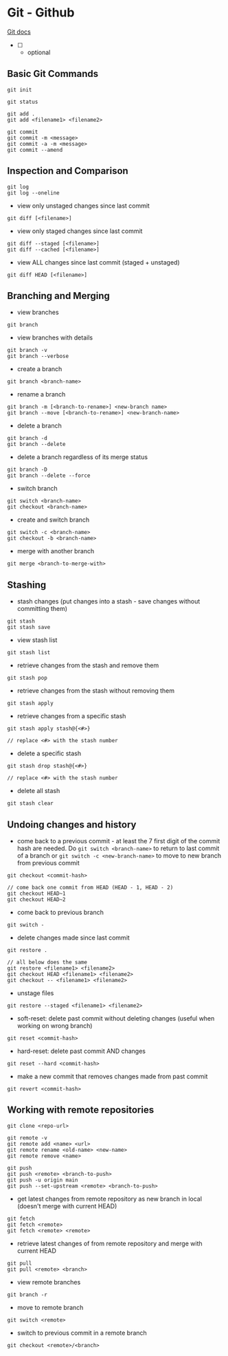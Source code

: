 # Git - Github

[Git docs](https://git-scm.com/docs)

- [ ] - optional

## Basic Git Commands

```
git init
```

```
git status
```

```
git add .
git add <filename1> <filename2>
```

```
git commit
git commit -m <message>
git commit -a -m <message>
git commit --amend
```

## Inspection and Comparison

```
git log
git log --oneline
```

- view only unstaged changes since last commit

```
git diff [<filename>]
```

- view only staged changes since last commit

```
git diff --staged [<filename>]
git diff --cached [<filename>]
```

- view ALL changes since last commit (staged + unstaged)

```
git diff HEAD [<filename>]
```

## Branching and Merging

- view branches

```
git branch
```

- view branches with details

```
git branch -v
git branch --verbose
```

- create a branch

```
git branch <branch-name>
```

- rename a branch

```
git branch -m [<branch-to-rename>] <new-branch name>
git branch --move [<branch-to-rename>] <new-branch-name>
```

- delete a branch

```
git branch -d
git branch --delete
```

- delete a branch regardless of its merge status

```
git branch -D
git branch --delete --force
```

- switch branch

```
git switch <branch-name>
git checkout <branch-name>
```

- create and switch branch

```
git switch -c <branch-name>
git checkout -b <branch-name>
```

- merge with another branch

```
git merge <branch-to-merge-with>
```

## Stashing

- stash changes (put changes into a stash - save changes without committing them)

```
git stash
git stash save
```

- view stash list

```
git stash list
```

- retrieve changes from the stash and remove them

```
git stash pop
```

- retrieve changes from the stash without removing them

```
git stash apply
```

- retrieve changes from a specific stash

```
git stash apply stash@{<#>}

// replace <#> with the stash number
```

- delete a specific stash

```
git stash drop stash@{<#>}

// replace <#> with the stash number
```

- delete all stash

```
git stash clear
```

## Undoing changes and history

- come back to a previous commit - at least the 7 first digit of the commit hash are needed. Do `git switch <branch-name>` to return to last commit of a branch or `git switch -c <new-branch-name>` to move to new branch from previous commit

```
git checkout <commit-hash>

// come back one commit from HEAD (HEAD - 1, HEAD - 2)
git checkout HEAD~1
git checkout HEAD~2
```

- come back to previous branch

```
git switch -
```

- delete changes made since last commit

```
git restore .

// all below does the same
git restore <filename1> <filename2>
git checkout HEAD <filename1> <filename2>
git checkout -- <filename1> <filename2>
```

- unstage files

```
git restore --staged <filename1> <filename2>
```

- soft-reset: delete past commit without deleting changes (useful when working on wrong branch)

```
git reset <commit-hash>
```

- hard-reset: delete past commit AND changes

```
git reset --hard <commit-hash>
```

- make a new commit that removes changes made from past commit

```
git revert <commit-hash>
```

## Working with remote repositories

```
git clone <repo-url>
```

```
git remote -v
git remote add <name> <url>
git remote rename <old-name> <new-name>
git remote remove <name>
```

```
git push
git push <remote> <branch-to-push>
git push -u origin main
git push --set-upstream <remote> <branch-to-push>
```

- get latest changes from remote repository as new branch in local (doesn't merge with current HEAD)

```
git fetch
git fetch <remote>
git fetch <remote> <remote>
```

- retrieve latest changes of from remote repository and merge with current HEAD

```
git pull
git pull <remote> <branch>
```

- view remote branches

```
git branch -r
```

- move to remote branch

```
git switch <remote>
```

- switch to previous commit in a remote branch

```
git checkout <remote>/<branch>
```
